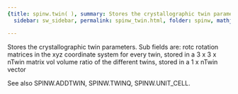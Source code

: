 ```yaml
---
{title: spinw.twin( ), summary: Stores the crystallographic twin parameters., keywords: sample,
  sidebar: sw_sidebar, permalink: spinw_twin.html, folder: spinw, mathjax: 'true'}

---
```

Stores the crystallographic twin parameters.
Sub fields are:
  rotc    rotation matrices in the xyz coordinate system for
          every twin, stored in a 3 x 3 x nTwin matrix
  vol     volume ratio of the different twins, stored in a
          1 x nTwin vector
 
See also SPINW.ADDTWIN, SPINW.TWINQ, SPINW.UNIT_CELL.
